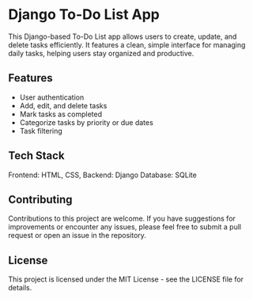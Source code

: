 # Django To-Do List App

This Django-based To-Do List app allows users to create, update, and delete tasks efficiently. It features a clean, simple interface for managing daily tasks, helping users stay organized and productive.

##  Features

- User authentication 
- Add, edit, and delete tasks
- Mark tasks as completed
- Categorize tasks by priority or due dates
- Task filtering

## Tech Stack

Frontend: HTML, CSS, 
Backend: Django
Database: SQLite 

## Contributing

Contributions to this project are welcome. If you have suggestions for improvements or encounter any issues, please feel free to submit a pull request or open an issue in the repository.

## License

This project is licensed under the MIT License - see the LICENSE file for details.
